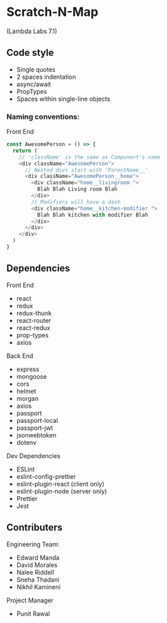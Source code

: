 # Scratch-N-Map
(Lambda Labs 7.1)

## Code style
- Single quotes
- 2 spaces indentation
- async/await
- PropTypes
- Spaces within single-line objects

### Naming conventions:

Front End
```javascript
const AwesomePerson = () => {
  return (
    // 'className' is the same as Component's name
    <div className="AwesomePerson">
      // Nested divs start with 'ParentName__'
      <div className="AwesomePerson__home">
        <div className="home__livingroom ">
          Blah Blah Living room Blah
        </div>
        // Modifiers will have a dash
        <div className="home__kitchen-modifier ">
          Blah Blah kitchen with modifier Blah
        </div>
      </div>
    </div>
  )
}
```


## Dependencies
Front End
- react
- redux
- redux-thunk
- react-router
- react-redux
- prop-types
- axios

Back End
- express
- mongoose
- cors
- helmet
- morgan
- axios
- passport
- passport-local
- passport-jwt
- jsonwebtoken
- dotenv

Dev Dependencies
- ESLint
- eslint-config-prettier
- eslint-plugin-react (client only)
- eslint-plugin-node (server only)
- Prettier
- Jest

## Contributers
Engineering Team:
- Edward Manda
- David Morales
- Nalee Riddell
- Sneha Thadani
- Nikhil Kamineni

Project Manager
- Punit Rawal
